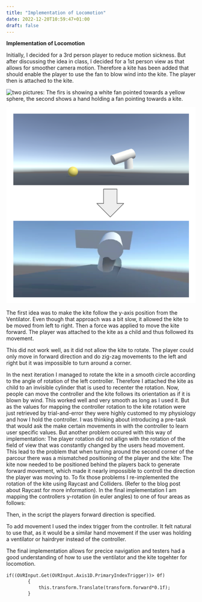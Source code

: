 ```yaml
---
title: "Implementation of Locomotion"
date: 2022-12-20T10:59:47+01:00
draft: false
---
```


**Implementation of Locomotion**


Initially, I decided for a 3rd person player to reduce motion sickness. But after discussing the idea in class, I decided for a 1st person view as that allows for smoother camera motion. Therefore a kite has been added that should enable the player to use the fan to blow wind into the kite. The player then is attached to the kite.

 <img title="Altering sketch from 1st to 3rd person perspective implementation" alt="two pictures: The firs is showing a white fan pointed towards a yellow sphere, the second shows a hand holding a fan pointing towards a kite." src="./_gen/images/player_mod.png"/>

![From 1st to 3rd person player implementation](./player_mod.png)

The first idea was to make the kite follow the y-axis position from the Ventilator. Even though that approach was a bit slow, it allowed the kite to be moved from left to right. Then a force was applied to move the kite forward. The player was attached to the kite as a child and thus followed its movement. 


<!-- TODO: hier Gif einfügen -->

This did not work well, as it did not allow the kite to rotate. The player could only move in forward direction and do zig-zag movements to the left and right but it was impossible to turn around a corner. 

In the next iteration I managed to rotate the kite in a smooth circle according to the angle of rotation of the left controller. Therefore I attached the kite as child to an invisible cylinder that is used to recenter the rotation. Now, people can move the controller and the kite follows its orientation as if it is blown by wind. This worked well and very smooth as long as I used it. But as the values for mapping the controller rotation to the kite rotation were just retrieved by trial-and-error they were highly customed to my physiology and how I hold the controller. I was thinking about introducing a pre-task that would ask the make certain movements in with the controller to learn user specific values. 
But another problem occured with this way of implementation: The player rotation did not allign with the rotation of the field of view that was constantly changed by the users head movement. This lead to the problem that when turning around the second corner of the parcour there was a mismatched positioning of the player and the kite: The kite now needed to be positioned behind the players back to generate forward movement, which made it nearly impossible to controll the direction the player was moving to. 
To fix those problems I re-implemented the rotation of the kite using Raycast and Colliders. (Refer to the blog post about Raycast for more information). 
In the final implementation I am mapping the controllers y-rotation (in euler angles) to one of four areas as follows:

Then, in the script the players forward direction is specified. 

<!-- TODO: hier Bild aus Präsi (-45/90) einfügen -->

To add movement I used the index trigger from the controller. It felt natural to use that, as it would be a similar hand movement if the user was holding a ventilator or hairdryer instead of the controller. 

The final implementation allows for precice navigation and testers had a good understanding of how to use the ventilator and the kite togehter for locomotion. 





```
if((OVRInput.Get(OVRInput.Axis1D.PrimaryIndexTrigger))> 0f) 
        {
            this.transform.Translate(transform.forward*0.1f);
        }
```
